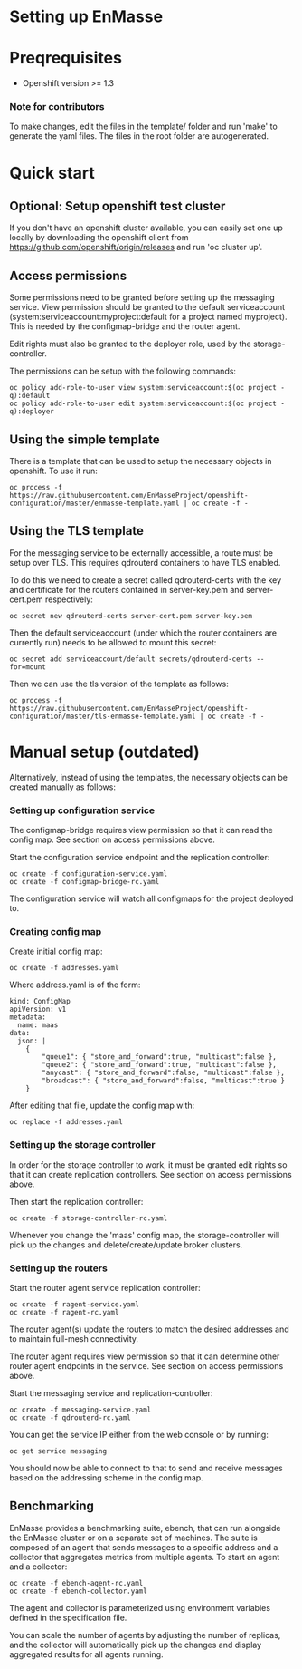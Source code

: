 # Setting up EnMasse

# Preqrequisites

   * Openshift version >= 1.3

### Note for contributors

To make changes, edit the files in the template/ folder and run 'make' to generate the yaml files.
The files in the root folder are autogenerated.


# Quick start

## Optional: Setup openshift test cluster

If you don't have an openshift cluster available, you can easily set one up locally by downloading
the openshift client from https://github.com/openshift/origin/releases and run 'oc cluster up'.

## Access permissions

Some permissions need to be granted before setting up the messaging
service.  View permission should be granted to the default
serviceaccount (system:serviceaccount:myproject:default for a project
named myproject). This is needed by the configmap-bridge and the
router agent.

Edit rights must also be granted to the deployer role, used by the
storage-controller.

The permissions can be setup with the following commands:

    oc policy add-role-to-user view system:serviceaccount:$(oc project -q):default
    oc policy add-role-to-user edit system:serviceaccount:$(oc project -q):deployer

## Using the simple template

There is a template that can be used to setup the necessary objects in
openshift. To use it run:

    oc process -f https://raw.githubusercontent.com/EnMasseProject/openshift-configuration/master/enmasse-template.yaml | oc create -f -

## Using the TLS template

For the messaging service to be externally accessible, a route must be
setup over TLS. This requires qdrouterd containers to have TLS enabled.

To do this we need to create a secret called qdrouterd-certs with the
key and certificate for the routers contained in server-key.pem and
server-cert.pem respectively:

    oc secret new qdrouterd-certs server-cert.pem server-key.pem

Then the default serviceaccount (under which the router containers are
currently run) needs to be allowed to mount this secret:

    oc secret add serviceaccount/default secrets/qdrouterd-certs --for=mount

Then we can use the tls version of the template as follows:

    oc process -f https://raw.githubusercontent.com/EnMasseProject/openshift-configuration/master/tls-enmasse-template.yaml | oc create -f -

# Manual setup (outdated)

Alternatively, instead of using the templates, the necessary objects
can be created manually as follows:

### Setting up configuration service

The configmap-bridge requires view permission so that it can read the
config map. See section on access permissions above.

Start the configuration service endpoint and the replication controller:

    oc create -f configuration-service.yaml
    oc create -f configmap-bridge-rc.yaml

The configuration service will watch all configmaps for the project deployed to.

### Creating config map

Create initial config map:

    oc create -f addresses.yaml

Where address.yaml is of the form:

```
kind: ConfigMap
apiVersion: v1
metadata:
  name: maas
data:
  json: |
    {
        "queue1": { "store_and_forward":true, "multicast":false },
        "queue2": { "store_and_forward":true, "multicast":false },
        "anycast": { "store_and_forward":false, "multicast":false },
        "broadcast": { "store_and_forward":false, "multicast":true }
    }
```

After editing that file, update the config map with:

    oc replace -f addresses.yaml

### Setting up the storage controller

In order for the storage controller to work, it must be granted edit rights so that it can 
create replication controllers. See section on access permissions above.

Then start the replication controller:

    oc create -f storage-controller-rc.yaml

Whenever you change the 'maas' config map, the storage-controller will pick up the changes and
delete/create/update broker clusters.

### Setting up the routers

Start the router agent service replication controller:

    oc create -f ragent-service.yaml
    oc create -f ragent-rc.yaml

The router agent(s) update the routers to match the desired addresses
and to maintain full-mesh connectivity.

The router agent requires view permission so that it can determine
other router agent endpoints in the service. See section on access
permissions above.

Start the messaging service and replication-controller:

    oc create -f messaging-service.yaml
    oc create -f qdrouterd-rc.yaml

You can get the service IP either from the web console or by running:

    oc get service messaging

You should now be able to connect to that to send and receive
messages based on the addressing scheme in the config map.

## Benchmarking

EnMasse provides a benchmarking suite, ebench, that can run alongside the EnMasse cluster or
on a separate set of machines. The suite is composed of an agent that sends messages to a specific
address and a collector that aggregates metrics from multiple agents. To start an agent and a
collector:

    oc create -f ebench-agent-rc.yaml
    oc create -f ebench-collector.yaml

The agent and collector is parameterized using environment variables defined in the specification
file. 

You can scale the number of agents by adjusting the number of replicas, and the collector will
automatically pick up the changes and display aggregated results for all agents running.

